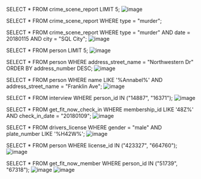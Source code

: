 SELECT * 
FROM crime_scene_report
LIMIT 5;
![image](https://github.com/user-attachments/assets/410c402d-a2ef-4bab-8e9e-05ee7e81355a)


SELECT *
FROM crime_scene_report
WHERE type = "murder";


SELECT *
FROM crime_scene_report
WHERE type = "murder"
AND date = 20180115
AND city = "SQL City";
![image](https://github.com/user-attachments/assets/3c8582c1-1a70-42d5-bbd2-9f7f112e95ab)


SELECT *
FROM person
LIMIT 5;
![image](https://github.com/user-attachments/assets/28b274f9-1ca1-438c-acd5-09cf3436d818)


SELECT *
FROM person
WHERE address_street_name = "Northwestern Dr"
ORDER BY address_number DESC;
![image](https://github.com/user-attachments/assets/55a7031e-7439-4b7c-b110-c9b00486af55)


SELECT *
FROM person
WHERE name LIKE '%Annabel%'
AND address_street_name = "Franklin Ave";
![image](https://github.com/user-attachments/assets/2043642d-205d-4052-afa6-3aef8aaa2b4f)


SELECT *
FROM interview
WHERE person_id IN ("14887", "16371");
![image](https://github.com/user-attachments/assets/d2ca29dd-9d37-4f8d-ab41-020034d54bd2)


SELECT *
FROM get_fit_now_check_in
WHERE membership_id LIKE '48Z%'
AND check_in_date = "20180109";
![image](https://github.com/user-attachments/assets/cb94640a-da60-4bd4-9dbb-b478f6f18972)


SELECT *
FROM drivers_license
WHERE gender = "male"
AND plate_number LIKE '%H42W%';
![image](https://github.com/user-attachments/assets/dcdb1c87-51f8-4cc7-99a4-5c96159634c9)


SELECT *
FROM person
WHERE license_id IN ("423327", "664760");
![image](https://github.com/user-attachments/assets/2d09b1c3-c655-4a4e-ab84-a42055bafdb6)


SELECT *
FROM get_fit_now_member
WHERE person_id IN ("51739", "67318");
![image](https://github.com/user-attachments/assets/b9fe9e89-8fe5-4d89-8e54-2a777d671e08)
![image](https://github.com/user-attachments/assets/51b3c360-116a-4697-b66e-8e9067f5c00e)



